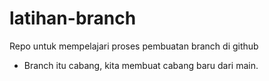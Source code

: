 # latihan-branch
Repo untuk mempelajari proses pembuatan branch di github
+ Branch itu cabang, kita membuat cabang baru dari main.
